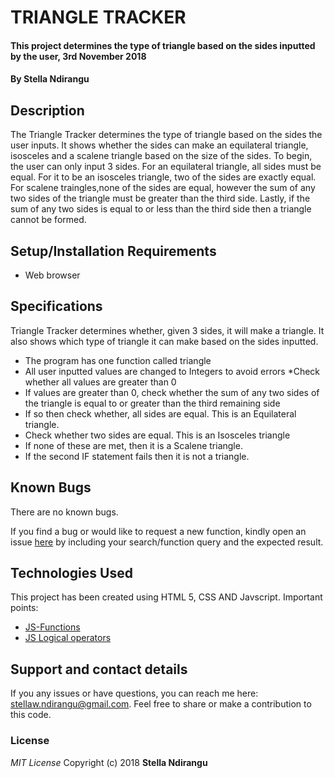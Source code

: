 # TRIANGLE TRACKER
#### This project determines the type of triangle based on the sides inputted by the user, 3rd November 2018
#### By **Stella Ndirangu**
## Description
The Triangle Tracker determines the type of triangle based on the sides the user inputs. It shows whether the sides can make an equilateral triangle, isosceles and a scalene triangle based on the size of the sides. To begin, the user can only input 3 sides. For an equilateral triangle, all sides must be equal. For it to be an isosceles triangle, two of the sides are exactly equal. For scalene traingles,none of the sides are equal, however the sum of any two sides of the triangle must be greater than the third side. Lastly, if the sum of any two sides is equal to or less than the third side then a triangle cannot be formed.
## Setup/Installation Requirements
* Web browser
## Specifications
Triangle Tracker determines whether, given 3 sides, it will make a triangle. It also shows which type of triangle it can make based on the sides inputted.
* The program has one function called triangle
*  All user inputted values are changed to Integers to avoid errors 
*Check whether all values are greater than 0
* If values are greater than 0, check whether the sum of any two sides of the triangle is equal to or greater than the third remaining side
* If so then check whether, all sides are equal. This is an Equilateral triangle.
* Check whether two sides are equal. This is an Isosceles triangle
* If none of these are met, then it is a Scalene triangle.
* If the second IF statement fails then it is not a triangle.
## Known Bugs
There are no known bugs.

If you find a bug or would like to request a new function, kindly open an issue [here](https://github.com/Stella-Ndirangu/triangle-tracker/issues) by including your search/function query and the expected result.
## Technologies Used
This project has been created using HTML 5, CSS AND Javscript.
Important points:
* [JS-Functions](https://developer.mozilla.org/en-US/docs/Web/JavaScript/Guide/Functions)
* [JS Logical operators](https://www.w3schools.com/js/js_comparisons.asp)
## Support and contact details
If you any issues or have questions, you can reach me here: stellaw.ndirangu@gmail.com. Feel free to share or make a contribution to this code.
### License
*MIT License*
Copyright (c) 2018 **Stella Ndirangu**
